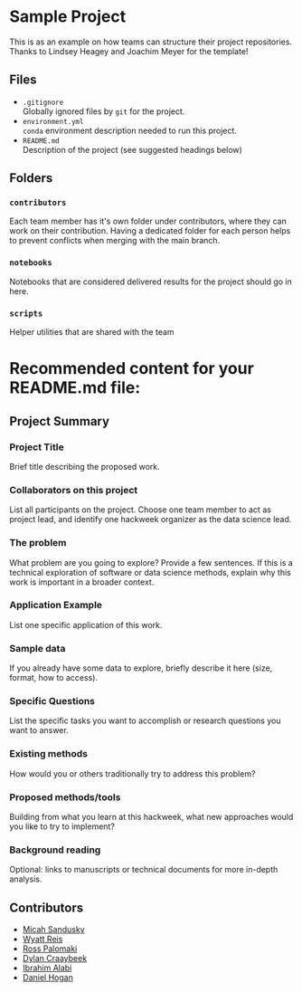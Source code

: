 # Sample Project

This is as an example on how teams can structure their project repositories. Thanks to Lindsey Heagey and Joachim Meyer for the template!

## Files

* `.gitignore`
<br> Globally ignored files by `git` for the project.
* `environment.yml`
<br> `conda` environment description needed to run this project.
* `README.md`
<br> Description of the project (see suggested headings below)

## Folders

### `contributors`
Each team member has it's own folder under contributors, where they can work on their contribution. Having a dedicated folder for each person helps to prevent conflicts when merging with the main branch.

### `notebooks`
Notebooks that are considered delivered results for the project should go in here.

### `scripts`
Helper utilities that are shared with the team

# Recommended content for your README.md file:

## Project Summary

### Project Title

Brief title describing the proposed work.

### Collaborators on this project

List all participants on the project. Choose one team member to act as project lead, and identify one hackweek organizer as the data science lead.

### The problem

What problem are you going to explore? Provide a few sentences. If this is a technical exploration of software or data science methods, explain why this work is important in a broader context.

### Application Example

List one specific application of this work.

### Sample data

If you already have some data to explore, briefly describe it here (size, format, how to access).

### Specific Questions

List the specific tasks you want to accomplish or research questions you want to answer.

### Existing methods

How would you or others traditionally try to address this problem?

### Proposed methods/tools

Building from what you learn at this hackweek, what new approaches would you like to try to implement?

### Background reading

Optional: links to manuscripts or technical documents for more in-depth analysis.

## Contributors

 * [Micah Sandusky](https://github.com/micah-prime)
 * [Wyatt Reis](https://github.com/wyattreis)
 * [Ross Palomaki](https://github.com/rpalomaki)
 * [Dylan Craaybeek](https://github.com/dcraaybeek)
 * [Ibrahim Alabi](https://github.com/Ibrahim-Ola)
 * [Daniel Hogan](https://github.com/dlhogan97)
